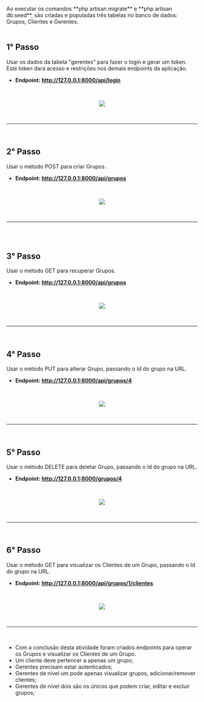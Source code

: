 <br>
Ao executar os comandos **php artisan migrate** e **php artisan db:seed**, são criadas e populadas três tabelas no banco de dados: Grupos, Clientes e Gerentes.
<br><br>

## 1° Passo <br>
Usar os dados da tabela "gerentes" para fazer o login e gerar um token. Este token dará acesso e restrições nos demais 
endpoints da aplicação.<br>
- **Endpoint: http://127.0.0.1:8000/api/login**
<br>
<p align="center"><img src="https://user-images.githubusercontent.com/5507381/202921842-692a63e8-e402-426f-b56a-51d5b31feb20.png"></p>
<br>
<hr>
<br>

## 2° Passo <br>
Usar o método POST para criar Grupos   .
- **Endpoint: http://127.0.0.1:8000/api/grupos**
<br>
<p align="center"><img src="storage/app/public/2.png"></p>
<br>
<hr>
<br>
<br>


## 3° Passo <br>
Usar o método GET para recuperar Grupos.
- **Endpoint: http://127.0.0.1:8000/api/grupos**
<br>
<p align="center"><img src="storage/app/public/3.png"></p>
<br>
<hr>
<br>


## 4° Passo <br>
Usar o método PUT para alterar Grupo, passando o Id do grupo na URL. 
- **Endpoint: http://127.0.0.1:8000/api/grupos/4**
<br>
<p align="center"><img src="storage/app/public/4.png"></p>
<br>
<hr>
<br>


## 5° Passo <br>
Usar o método DELETE para deletar Grupo, passando o Id do grupo na URL.
- **Endpoint: http://127.0.0.1:8000/grupos/4**
<br>
<p align="center"><img src="storage/app/public/5.png"></p>
<br>
<hr>
<br>


## 6° Passo <br>
Usar o método GET para visualizar os Clientes de um Grupo, passando o Id do grupo na URL.
- **Endpoint: http://127.0.0.1:8000/api/grupos/1/clientes**
<br>
<p align="center"><img src="storage/app/public/6.png"></p>
<br>
<hr>
<br>

- Com a conclusão desta atividade foram criados endpoints para operar os Grupos e visualizar os Clientes de um Grupo. 
- Um cliente deve pertencer a apenas um grupo;
- Gerentes precisam estar autenticados;
- Gerentes de nível um pode apenas visualizar grupos, adicionar/remover clientes;
- Gerentes de nível dois são os únicos que podem criar, editar e excluir grupos;

 
